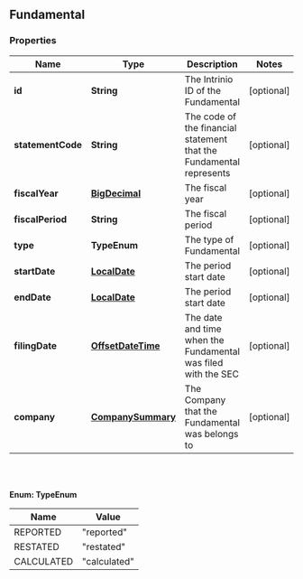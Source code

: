 
## Fundamental

### Properties
Name | Type | Description | Notes
------------ | ------------- | ------------- | -------------
**id** | **String** | The Intrinio ID of the Fundamental |  [optional]
**statementCode** | **String** | The code of the financial statement that the Fundamental represents |  [optional]
**fiscalYear** | [**BigDecimal**](BigDecimal.md) | The fiscal year |  [optional]
**fiscalPeriod** | **String** | The fiscal period |  [optional]
**type** | **TypeEnum** | The type of Fundamental |  [optional]
**startDate** | [**LocalDate**](LocalDate.md) | The period start date |  [optional]
**endDate** | [**LocalDate**](LocalDate.md) | The period start date |  [optional]
**filingDate** | [**OffsetDateTime**](OffsetDateTime.md) | The date and time when the Fundamental was filed with the SEC |  [optional]
**company** | [**CompanySummary**](CompanySummary.md) | The Company that the Fundamental was belongs to |  [optional]


<br/>
<br/>

**Enum: TypeEnum**

Name | Value
---- | -----
REPORTED | &quot;reported&quot;
RESTATED | &quot;restated&quot;
CALCULATED | &quot;calculated&quot;



